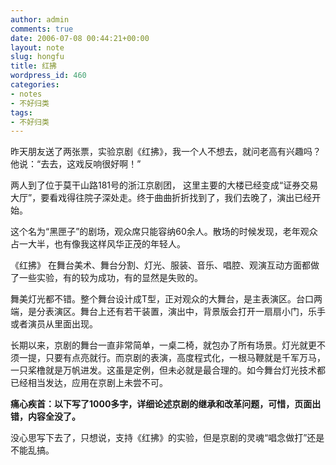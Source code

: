 ```yaml
---
author: admin
comments: true
date: 2006-07-08 00:44:21+00:00
layout: note
slug: hongfu
title: 红拂
wordpress_id: 460
categories:
- notes
- 不好归类
tags:
- 不好归类
---
```


昨天朋友送了两张票，实验京剧《红拂》，我一个人不想去，就问老高有兴趣吗？他说：“去去，这戏反响很好啊！”

两人到了位于莫干山路181号的浙江京剧团， 这里主要的大楼已经变成“证券交易大厅”，要看戏得往院子深处走。终于曲曲折折找到了，我们去晚了，演出已经开始。

这个名为“黑匣子”的剧场，观众席只能容纳60余人。散场的时候发现，老年观众占一大半，也有像我这样风华正茂的年轻人。

《红拂》 在舞台美术、舞台分割、灯光、服装、音乐、唱腔、观演互动方面都做了一些实验，有的较为成功，有的显然是失败的。

舞美灯光都不错。整个舞台设计成T型，正对观众的大舞台，是主表演区。台口两端，是分表演区。舞台上还有若干装置，演出中，背景版会打开一扇扇小门，乐手或者演员从里面出现。

长期以来，京剧的舞台一直非常简单，一桌二椅，就包办了所有场景。灯光就更不须一提，只要有点亮就行。而京剧的表演，高度程式化，一根马鞭就是千军万马，一只桨橹就是万帆进发。这虽是定例，但未必就是最合理的。如今舞台灯光技术都已经相当发达，应用在京剧上未尝不可。

**痛心疾首：以下写了1000多字，详细论述京剧的继承和改革问题，可惜，页面出错，内容全没了。**

没心思写下去了，只想说，支持《红拂》的实验，但是京剧的灵魂“唱念做打”还是不能乱搞。
